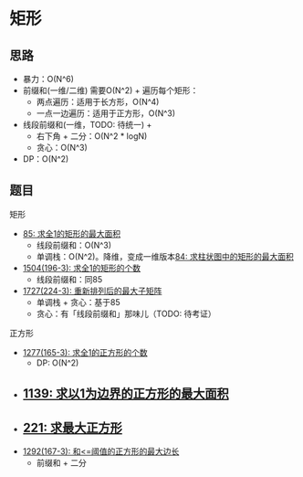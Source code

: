# 矩形

## 思路

- 暴力：O(N^6)
- 前缀和(一维/二维) 需要O(N^2) + 遍历每个矩形：
  - 两点遍历：适用于长方形，O(N^4)
  - 一点一边遍历：适用于正方形，O(N^3)
- 线段前缀和(一维，TODO: 待统一) +
  - 右下角 + 二分：O(N^2 * logN)
  - 贪心：O(N^3)
- DP：O(N^2)

## 题目

矩形

- [85: 求全1的矩形的最大面积](https://leetcode-cn.com/problems/maximal-rectangle/)
  - 线段前缀和：O(N^3)
  - 单调栈：O(N^2)。降维，变成一维版本[84: 求柱状图中的矩形的最大面积](https://leetcode-cn.com/problems/largest-rectangle-in-histogram/)
- [1504(196-3): 求全1的矩形的个数](https://leetcode-cn.com/problems/count-submatrices-with-all-ones/)
  - 线段前缀和：同85
- [1727(224-3): 重新排列后的最大子矩阵](https://leetcode-cn.com/problems/largest-submatrix-with-rearrangements/)
  - 单调栈 + 贪心：基于85
  - 贪心：有「线段前缀和」那味儿（TODO: 待考证）

正方形

- [1277(165-3): 求全1的正方形的个数](https://leetcode-cn.com/problems/count-square-submatrices-with-all-ones/)
  - DP: O(N^2)
- [1139: 求以1为边界的正方形的最大面积](https://leetcode-cn.com/problems/largest-1-bordered-square/)
  - 
- [221: 求最大正方形](https://leetcode-cn.com/problems/maximal-square/)
  - 
- [1292(167-3): 和<=阈值的正方形的最大边长](https://leetcode-cn.com/problems/maximum-side-length-of-a-square-with-sum-less-than-or-equal-to-threshold/)
  - 前缀和 + 二分
